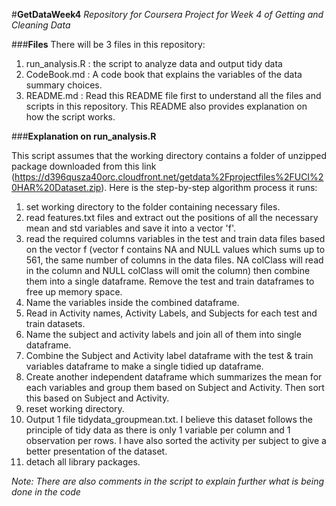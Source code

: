 #**GetDataWeek4**
*Repository for Coursera Project for Week 4 of Getting and Cleaning Data*

###**Files**
There will be 3 files in this repository:

1. run_analysis.R : the script to analyze data and output tidy data
2. CodeBook.md : A code book that explains the variables of the data summary choices.
3. README.md : Read this README file first to understand all the files and scripts in this repository. This README also provides explanation on how the script works.

###**Explanation on run_analysis.R**

This script assumes that the working directory contains a folder of unzipped package downloaded from this link (https://d396qusza40orc.cloudfront.net/getdata%2Fprojectfiles%2FUCI%20HAR%20Dataset.zip). Here is the step-by-step algorithm process it runs:  

1. set working directory to the folder containing necessary files.
2. read features.txt files and extract out the positions of all the necessary mean and std variables and save it into a vector 'f'.
3. read the required columns variables in the test and train data files based on the vector f (vector f contains NA and NULL values which sums up to 561, the same number of columns in the data files. NA colClass will read in the column and NULL colClass will omit the column) then combine them into a single dataframe. Remove the test and train dataframes to free up memory space.
4. Name the variables inside the combined dataframe.
5. Read in Activity names, Activity Labels, and Subjects for each test and train datasets.
6. Name the subject and activity labels and join all of them into single dataframe.
7. Combine the Subject and Activity label dataframe with the test & train variables dataframe to make a single tidied up dataframe.
8. Create another independent dataframe which summarizes the mean for each variables and group them based on Subject and Activity. Then sort this based on Subject and Activity.
9. reset working directory.
10. Output 1 file tidydata_groupmean.txt. I believe this dataset follows the principle of tidy data as there is only 1 variable per column and 1 observation per rows. I have also sorted the activity per subject to give a better presentation of the dataset.
11. detach all library packages.

*Note: There are also comments in the script to explain further what is being done in the code*  



